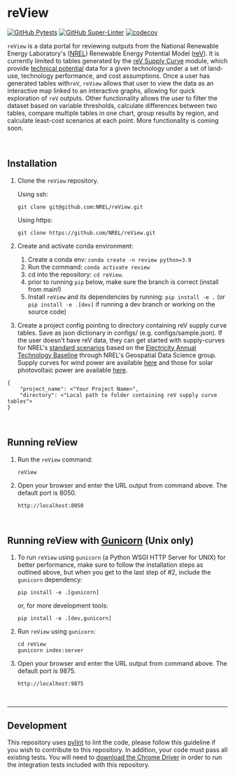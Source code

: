 # reView

[![GitHub Pytests](https://github.com/NREL/reView/workflows/Pytests/badge.svg)](https://github.com/NREL/reView/actions?query=workflow%3A%22Pytests%22)
[![GitHub Super-Linter](https://github.com/NREL/reView/workflows/Lint%20Code%20Base/badge.svg)](https://github.com/marketplace/actions/super-linter)
[![codecov](https://codecov.io/gh/NREL/reView/branch/main/graph/badge.svg)](https://codecov.io/gh/NREL/reView)

`reView` is a data portal for reviewing outputs from the National Renewable Energy Laboratory's ([NREL](https://www.nrel.gov/)) Renewable Energy Potential Model ([reV](https://github.com/NREL/reV)). It is currently limited to tables generated by the [reV Supply Curve](https://nrel.github.io/reV/_autosummary/reV.supply_curve.html) module, which provide [technical potential](https://www.nrel.gov/gis/re-potential.html) data for a given technology under a set of land-use, technology performance, and cost assumptions. Once a user has generated tables with`reV`, `reView` allows that user to view the data as an interactive map linked to an interactive graphs, allowing for quick exploration of `reV` outputs. Other functionality allows the user to filter the dataset based on variable thresholds, calculate differences between two tables, compare multiple tables in one chart, group results by region, and calculate least-cost scenarios at each point. More functionality is coming soon.

<br>

## Installation
1. Clone the `reView` repository.

    Using ssh:
    ```
    git clone git@github.com:NREL/reView.git
    ```
    Using https:
    ```
    git clone https://github.com/NREL/reView.git
    ```

2. Create and activate conda environment:
    1) Create a conda env: ``conda create -n review python=3.9``
    2) Run the command: ``conda activate review``
    3) cd into the repository: ``cd reView``.
    4) prior to running ``pip`` below, make sure the branch is correct (install from main!)
    5) Install ``reView`` and its dependencies by running:
       ``pip install -e .`` (or ``pip install -e .[dev]`` if running a dev branch or working on the source code)

3. Create a project config pointing to directory containing reV supply curve tables. Save as json dictionary in configs/ (e.g. configs/sample.json). If the user doesn't have reV data, they can get started with supply-curves for NREL's [standard scenarios](https://www.nrel.gov/analysis/standard-scenarios.html) based on the [Electricity Annual Technology Baseline](https://atb.nrel.gov/electricity/2021/data) through NREL's Geospatial Data Science group. Supply curves for wind power are available [here](https://www.nrel.gov/gis/wind-supply-curves.html) and those for solar photovoltaic power are available [here](https://www.nrel.gov/gis/solar-supply-curves.html).
```
{
    "project_name": <"Your Project Name>",
    "directory": <"Local path to folder containing reV supply curve tables">
}
```
<br>

## Running reView
1. Run the ``reView`` command:
    ```
    reView
    ```
2. Open your browser and enter the URL output from command above. The default port is 8050.
    ```
    http://localhost:8050
    ```
<br>

## Running reView with [Gunicorn](https://gunicorn.org/) (Unix only)

1. To run `reView` using `gunicorn` (a Python WSGI HTTP Server for UNIX) for better performance, make sure to follow the installation steps as outlined above, but when you get to the last step of #2, include the `gunicorn` dependency:
    ```
    pip install -e .[gunicorn]
    ```
    or, for more development tools:
    ```
    pip install -e .[dev,gunicorn]
    ```

2. Run `reView` using `gunicorn`:
    ```
    cd reView
    gunicorn index:server
    ```

3. Open your browser and enter the URL output from command above. The default port is 9875.
    ```
    http://localhost:9875
    ```
<br>

----

## Development

This repository uses [pylint](https://pylint.pycqa.org/en/latest/) to lint the code, please follow this guideline if you wish to contribute to this repository. In addition, your code must pass all existing tests. You will need to
[download the Chrome Driver](https://chromedriver.chromium.org/getting-started) in order to run the integration tests
included with this repository.
